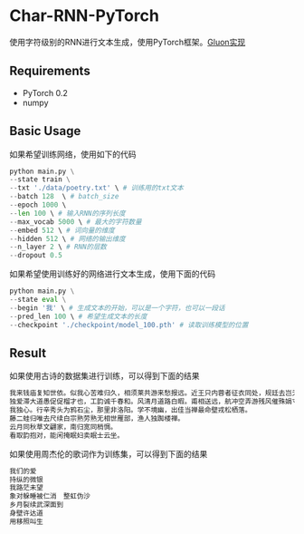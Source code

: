 # Char-RNN-PyTorch
使用字符级别的RNN进行文本生成，使用PyTorch框架。[Gluon实现](https://github.com/SherlockLiao/Char-RNN-Gluon)

## Requirements
- PyTorch 0.2
- numpy

## Basic Usage
如果希望训练网络，使用如下的代码

```python
python main.py \
--state train \
--txt './data/poetry.txt' \ # 训练用的txt文本
--batch 128  \ # batch_size
--epoch 1000 \ 
--len 100 \ # 输入RNN的序列长度
--max_vocab 5000 \ # 最大的字符数量
--embed 512 \ # 词向量的维度
--hidden 512 \ # 网络的输出维度
--n_layer 2 \ # RNN的层数
--dropout 0.5
```

如果希望使用训练好的网络进行文本生成，使用下面的代码

```python
python main.py \
--state eval \
--begin '我' \ # 生成文本的开始，可以是一个字符，也可以一段话
--pred_len 100 \ # 希望生成文本的长度
--checkpoint './checkpoint/model_100.pth' # 读取训练模型的位置
```

## Result
如果使用古诗的数据集进行训练，可以得到下面的结果

```python
我来钱庙复知世依。似我心苦难归久，相须莱共游来愁报远。近王只内蓉者征衣同处，规廷去岂无知径草木飘。
独爱滞大道愚促促榴才也，工韵诚千春和。风清月道路白暇。甫相送远，航冲空弄游残风催殊娟寸年。
我独心。行辛秀头为鸦石尘，那里非洛阳。学不境幽，出佳当禅最命壁戎松栖落。
藤二蛙归唯去尺续白宗熟劳熟无相世雁部，渔人独踟楼禅。
云月同秋草文翩家，南归宽同梢惆。
看取韵抱对，能闲掩眠妇卖眠士云坐。
```

如果使用周杰伦的歌词作为训练集，可以得到下面的结果

```python
我们的爱
持纵的微银　
我路茫未望
象对躲睡被仁消　整虹伪沙
乡月裂续武深面到
身壁许达道　
用移照叫生
```